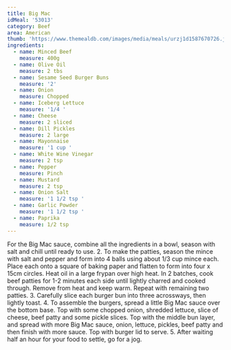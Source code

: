```yaml
---
title: Big Mac
idMeal: '53013'
category: Beef
area: American
thumb: 'https://www.themealdb.com/images/media/meals/urzj1d1587670726.jpg'
ingredients:
  - name: Minced Beef
    measure: 400g
  - name: Olive Oil
    measure: 2 tbs
  - name: Sesame Seed Burger Buns
    measure: '2'
  - name: Onion
    measure: Chopped
  - name: Iceberg Lettuce
    measure: '1/4 '
  - name: Cheese
    measure: 2 sliced
  - name: Dill Pickles
    measure: 2 large
  - name: Mayonnaise
    measure: '1 cup '
  - name: White Wine Vinegar
    measure: 2 tsp
  - name: Pepper
    measure: Pinch
  - name: Mustard
    measure: 2 tsp
  - name: Onion Salt
    measure: '1 1/2 tsp '
  - name: Garlic Powder
    measure: '1 1/2 tsp '
  - name: Paprika
    measure: 1/2 tsp
---
```

For the Big Mac sauce, combine all the ingredients in a bowl, season with salt and chill until ready to use.
2. To make the patties, season the mince with salt and pepper and form into 4 balls using about 1/3 cup mince each. Place each onto a square of baking paper and flatten to form into four x 15cm circles. Heat oil in a large frypan over high heat. In 2 batches, cook beef patties for 1-2 minutes each side until lightly charred and cooked through. Remove from heat and keep warm. Repeat with remaining two patties.
3. Carefully slice each burger bun into three acrossways, then lightly toast.
4. To assemble the burgers, spread a little Big Mac sauce over the bottom base. Top with some chopped onion, shredded lettuce, slice of cheese, beef patty and some pickle slices. Top with the middle bun layer, and spread with more Big Mac sauce, onion, lettuce, pickles, beef patty and then finish with more sauce. Top with burger lid to serve.
5. After waiting half an hour for your food to settle, go for a jog.
